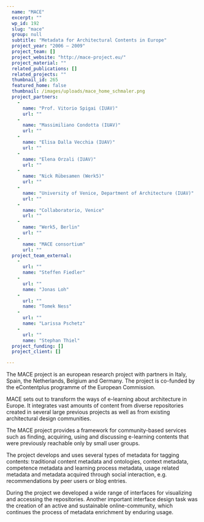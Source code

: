 ```yaml
---
  name: "MACE"
  excerpt: ""
  wp_id: 192
  slug: "mace"
  group: null
  subtitle: "Metadata for Architectural Contents in Europe"
  project_year: "2006 – 2009"
  project_team: []
  project_website: "http://mace-project.eu/"
  project_material: ""
  related_publications: []
  related_projects: ""
  thumbnail_id: 265
  featured_home: false
  thumbnail: /images/uploads/mace_home_schmaler.png
  project_partners: 
    - 
      name: "Prof. Vitorio Spigai (IUAV)"
      url: ""
    - 
      name: "Massimiliano Condotta (IUAV)"
      url: ""
    - 
      name: "Elisa Dalla Vecchia (IUAV)"
      url: ""
    - 
      name: "Elena Orzali (IUAV)"
      url: ""
    - 
      name: "Nick Rübesamen (Werk5)"
      url: ""
    - 
      name: "University of Venice, Department of Architecture (IUAV)"
      url: ""
    - 
      name: "Collaboratorio, Venice"
      url: ""
    - 
      name: "Werk5, Berlin"
      url: ""
    - 
      name: "MACE consortium"
      url: ""
  project_team_external: 
    - 
      url: ""
      name: "Steffen Fiedler"
    - 
      url: ""
      name: "Jonas Loh"
    - 
      url: ""
      name: "Tomek Ness"
    - 
      url: ""
      name: "Larissa Pschetz"
    - 
      url: ""
      name: "Stephan Thiel"
  project_funding: []
  project_client: []

---
```

The MACE project is an european research project with partners in Italy, Spain, the Netherlands, Belgium and Germany. The project is co-funded by the eContentplus programme of the European Commission.

MACE sets out to transform the ways of e-learning about architecture in Europe. It integrates vast amounts of content from diverse repositories created in several large previous projects as well as from existing architectural design communities.

The MACE project provides a framework for community-based services such as finding, acquiring, using and discussing e-learning contents that were previously reachable only by small user groups.

The project develops and uses several types of metadata for tagging contents: traditional content metadata and ontologies, context metadata, competence metadata and learning process metadata, usage related metadata and metadata acquired through social interaction, e.g. recommendations by peer users or blog entries.

During the project we developed a wide range of interfaces for visualizing and accessing the repositories. Another important interface design task was the creation of an active and sustainable online-community, which continues the process of metadata enrichment by enduring usage.